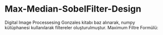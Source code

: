 # Max-Median-SobelFilter-Design
Digital Image Processesing Gonzales kitabı baz alınarak, numpy kütüphanesi kullanılarak filtereler oluşturulmuştur.
Maximum Filtre Formülü:
